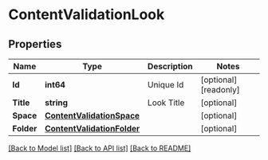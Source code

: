 # ContentValidationLook

## Properties

Name | Type | Description | Notes
------------ | ------------- | ------------- | -------------
**Id** | **int64** | Unique Id | [optional] [readonly] 
**Title** | **string** | Look Title | [optional] 
**Space** | [**ContentValidationSpace**](ContentValidationSpace.md) |  | [optional] 
**Folder** | [**ContentValidationFolder**](ContentValidationFolder.md) |  | [optional] 

[[Back to Model list]](../README.md#documentation-for-models) [[Back to API list]](../README.md#documentation-for-api-endpoints) [[Back to README]](../README.md)


